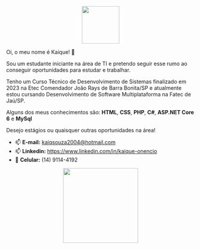 <div id="header" align="center">
  <img src="https://media.giphy.com/media/M9gbBd9nbDrOTu1Mqx/giphy.gif" width="100"/>
</div>

  Oi, o meu nome é Kaique! 👋
  
  Sou um estudante iniciante na área de TI e pretendo seguir esse rumo ao conseguir oportunidades para estudar e trabalhar. <br>
  
  Tenho um Curso Técnico de Desenvolvimento de Sistemas finalizado em 2023 na Etec Comendador João Rays de Barra Bonita/SP e atualmente estou cursando Desenvolvimento de Software Multiplataforma na Fatec de Jaú/SP. 
  
  Alguns dos meus conhecimentos são: **HTML**, **CSS**, **PHP**, **C#**, **ASP.NET Core 6** e **MySql**
  
  Desejo estágios ou quaisquer outras oportunidades na área!
  
- 📫 **E-mail:** kaiqsouza2004@hotmail.com
- 📫 **Linkedin:** https://www.linkedin.com/in/kaique-onencio
- 📱 **Celular:** (14) 9114-4192

<p align='center'>                                                                                                      
 <img src="https://github-readme-stats-sigma-five.vercel.app/api/top-langs/?username=kaiqsou&layout=compact&langs_count=10&theme=darcula&border_radius=10&card_width=500" height="200em"/>  
</p>
